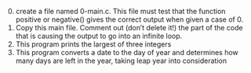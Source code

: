 0. create a file named 0-main.c. This file must test that the function positive or negative() gives the correct output when given a case of 0.
1. Copy this main file. Comment out (don’t delete it!) the part of the code that is causing the output to go into an infinite loop.
2. This program prints the largest of three integers
3. This program converts a date to the day of year and determines how many days are left in the year, taking leap year into consideration
